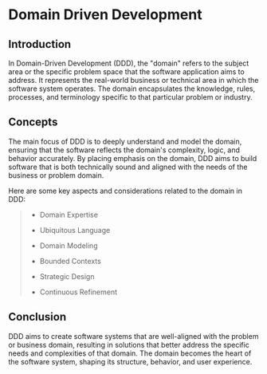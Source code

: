 # Domain Driven Development

## Introduction

In Domain-Driven Development (DDD), the "domain" refers to the subject area or the specific problem space that the software application aims to address. It represents the real-world business or technical area in which the software system operates. The domain encapsulates the knowledge, rules, processes, and terminology specific to that particular problem or industry.

## Concepts

The main focus of DDD is to deeply understand and model the domain, ensuring that the software reflects the domain's complexity, logic, and behavior accurately. By placing emphasis on the domain, DDD aims to build software that is both technically sound and aligned with the needs of the business or problem domain.

Here are some key aspects and considerations related to the domain in DDD:

> * Domain Expertise
>
> * Ubiquitous Language
>
> * Domain Modeling
>
> * Bounded Contexts
>
> * Strategic Design
>
> * Continuous Refinement

## Conclusion

DDD aims to create software systems that are well-aligned with the problem or business domain, resulting in solutions that better address the specific needs and complexities of that domain. The domain becomes the heart of the software system, shaping its structure, behavior, and user experience.
